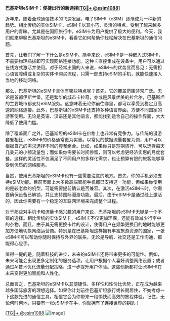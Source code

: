 **巴基斯坦eSIM卡：便捷出行的新选择[[TG💪+ @esim1088](https://t.me/s/esim1088)]**

近年来，随着全球通信技术的飞速发展，电子SIM卡（eSIM）逐渐成为一种新的趋势。相比传统的实体SIM卡，eSIM卡以其小巧、灵活的特点，受到了越来越多用户的青睐。尤其是在国际旅行中，eSIM卡为用户提供了极大的便利。今天，我们就来聊聊巴基斯坦的eSIM卡，看看它如何帮助你轻松解决在巴基斯坦的通信问题。

首先，让我们了解一下什么是eSIM卡。简单来说，eSIM卡是一种嵌入式SIM卡，不需要物理插拔即可实现网络连接功能。这种卡直接集成在设备中，用户可以通过在线方式激活并使用。对于经常出国的人来说，eSIM卡的优势显而易见：无需担心语言障碍或复杂的实体卡购买流程，只需一部支持eSIM的手机，就能快速接入当地的移动网络。

那么，巴基斯坦的eSIM卡具体有哪些特点呢？首先，它的覆盖范围非常广泛。无论是首都伊斯兰堡，还是繁华的城市卡拉奇，亦或是风景优美的拉合尔，巴基斯坦的主要城市都支持eSIM服务。这意味着无论你前往哪里，都可以享受到稳定且高速的网络连接。此外，巴基斯坦的eSIM卡还支持多种语言界面，方便不同国家的游客使用。无论是英语、汉语还是其他语言，都能找到适合自己的操作界面，大大降低了使用门槛。

除了覆盖面广之外，巴基斯坦的eSIM卡在价格上也非常有竞争力。与传统的漫游套餐相比，eSIM卡的价格通常更为实惠。以常见的数据流量套餐为例，用户可以根据自己的需求选择不同的套餐组合。比如，如果你只是短期旅行，可以选择每天几美元的小额流量包；而如果你需要长时间停留，则可以考虑更经济实惠的月度套餐。这样的灵活性不仅满足了不同用户的多样化需求，也让预算有限的旅客能够享受到优质的网络服务。

当然，使用巴基斯坦的eSIM卡也有一些需要注意的地方。首先，你的手机必须支持eSIM功能。目前市面上大多数高端智能手机都已支持这一功能，但如果你使用的是较老款的机型，可能需要提前确认是否兼容。其次，在激活eSIM卡时，你需要确保设备已解锁，并且支持国际漫游功能。最后，由于eSIM卡是通过线上激活的，因此你需要有一个稳定的互联网环境来完成整个过程。

对于那些对手机卡和流量卡感兴趣的用户来说，巴基斯坦的eSIM卡无疑是一个不错的选择。相比传统的实体SIM卡，eSIM卡不仅更加环保，还能有效减少行李中的杂物。而且，由于其无需更换卡片的设计，使得用户在频繁更换目的地时能够更加方便地切换网络运营商。特别是在巴基斯坦这样拥有丰富旅游资源的国家，一张eSIM卡可以帮助你随时保持与外界的联系，无论是导航、社交还是工作沟通，都能得心应手。

值得一提的是，随着科技的进步，未来的eSIM卡还将带来更多的可能性。例如，未来可能会出现更多定制化的服务选项，让用户根据个人喜好调整网络设置；或者通过AI技术优化流量分配策略，进一步提升用户体验。这些创新都将让eSIM卡在未来变得更加智能和人性化。

总而言之，巴基斯坦的eSIM卡以其便捷性、多样性和性价比优势，正在成为越来越多国际旅客的理想选择。如果你计划前往巴基斯坦旅行或长期居住，不妨考虑一下这款先进的通信工具。相信它会为你带来一段愉快而高效的旅程体验。记住，无论何时何地，只要有一张eSIM卡在手，你就拥有了连接世界的钥匙！

[[TG💪+ @esim1088](https://t.me/s/esim1088) ![Image](https://i.postimg.cc/4NQfJmqS/Snipaste-2025-05-13-00-14-12.png)]